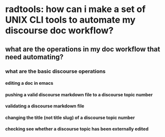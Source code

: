 # radtools: how can i make a set of UNIX CLI tools to automate my discourse doc workflow?

## what are the operations in my doc workflow that need automating?

### what are the basic discourse operations

#### editing a doc in emacs

#### pushing a valid discourse markdown file to a discourse topic number

#### validating a discourse markdown file

#### changing the title (not title slug) of a discourse topic number

#### checking see whether a discourse topic has been externally edited

####
